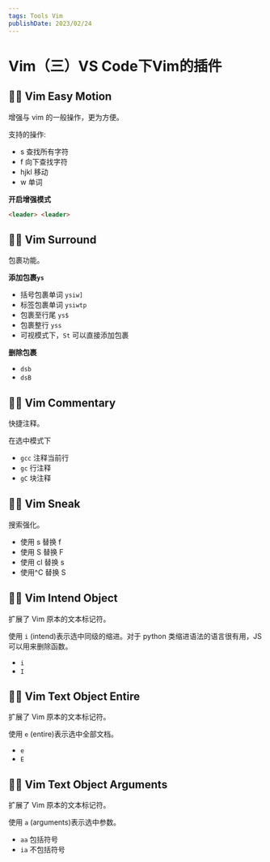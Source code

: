```yaml
---
tags: Tools Vim
publishDate: 2023/02/24
---
```

# Vim（三）VS Code下Vim的插件

## 🏴‍☠️ Vim Easy Motion

增强与 vim 的一般操作，更为方便。

支持的操作:
- s 查找所有字符
- f 向下查找字符
- hjkl 移动
- w 单词

**开启增强模式**

```html
<leader> <leader>
```

## 🏴‍☠️ Vim Surround

包裹功能。

**添加包裹`ys`**

- 括号包裹单词 `ysiw]`
- 标签包裹单词 `ysiwtp`
- 包裹至行尾 `ys$`
- 包裹整行 `yss`
- 可视模式下，`St` 可以直接添加包裹

**删除包裹**

- `dsb`
- `dsB`

## 🏴‍☠️ Vim Commentary

快捷注释。

在选中模式下

- `gcc` 注释当前行
- `gc` 行注释
- `gC` 块注释

## 🏴‍☠️ Vim Sneak

搜索强化。

- 使用 s 替换 f
- 使用 S 替换 F
- 使用 cl 替换 s
- 使用^C 替换 S

## 🏴‍☠️ Vim Intend Object

扩展了 Vim 原本的文本标记符。

使用 `i` (intend)表示选中同级的缩进。对于 python 类缩进语法的语言很有用，JS 可以用来删除函数。

- `i`
- `I`

## 🏴‍☠️ Vim Text Object Entire

扩展了 Vim 原本的文本标记符。

使用 `e` (entire)表示选中全部文档。

- `e`
- `E`

## 🏴‍☠️ Vim Text Object Arguments

扩展了 Vim 原本的文本标记符。

使用 `a` (arguments)表示选中参数。

- `aa` 包括符号
- `ia` 不包括符号